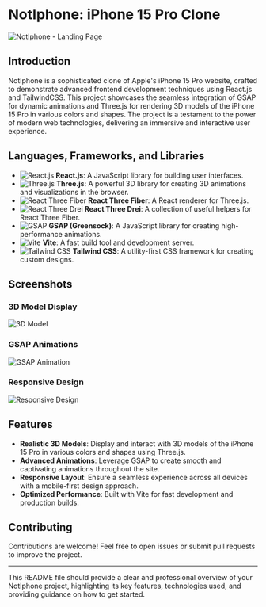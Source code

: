 # NotIphone: iPhone 15 Pro Clone

![NotIphone - Landing Page]()

## Introduction

NotIphone is a sophisticated clone of Apple's iPhone 15 Pro website, crafted to demonstrate advanced frontend development techniques using React.js and TailwindCSS. This project showcases the seamless integration of GSAP for dynamic animations and Three.js for rendering 3D models of the iPhone 15 Pro in various colors and shapes. The project is a testament to the power of modern web technologies, delivering an immersive and interactive user experience.

## Languages, Frameworks, and Libraries

- ![React.js](https://img.shields.io/badge/React.js-61DAFB?style=for-the-badge&logo=react&logoColor=black) **React.js**: A JavaScript library for building user interfaces.
- ![Three.js](https://img.shields.io/badge/Three.js-000000?style=for-the-badge&logo=three.js&logoColor=white) **Three.js**: A powerful 3D library for creating 3D animations and visualizations in the browser.
- ![React Three Fiber](https://img.shields.io/badge/React%20Three%20Fiber-20232A?style=for-the-badge&logo=react&logoColor=61DAFB) **React Three Fiber**: A React renderer for Three.js.
- ![React Three Drei](https://img.shields.io/badge/React%20Three%20Drei-20232A?style=for-the-badge&logo=react&logoColor=61DAFB) **React Three Drei**: A collection of useful helpers for React Three Fiber.
- ![GSAP](https://img.shields.io/badge/GSAP-88CE02?style=for-the-badge&logo=greensock&logoColor=white) **GSAP (Greensock)**: A JavaScript library for creating high-performance animations.
- ![Vite](https://img.shields.io/badge/Vite-646CFF?style=for-the-badge&logo=vite&logoColor=white) **Vite**: A fast build tool and development server.
- ![Tailwind CSS](https://img.shields.io/badge/Tailwind%20CSS-06B6D4?style=for-the-badge&logo=tailwindcss&logoColor=white) **Tailwind CSS**: A utility-first CSS framework for creating custom designs.

## Screenshots

### 3D Model Display

![3D Model]()

### GSAP Animations

![GSAP Animation]()

### Responsive Design

![Responsive Design]()

## Features

- **Realistic 3D Models**: Display and interact with 3D models of the iPhone 15 Pro in various colors and shapes using Three.js.
- **Advanced Animations**: Leverage GSAP to create smooth and captivating animations throughout the site.
- **Responsive Layout**: Ensure a seamless experience across all devices with a mobile-first design approach.
- **Optimized Performance**: Built with Vite for fast development and production builds.

## Contributing

Contributions are welcome! Feel free to open issues or submit pull requests to improve the project.

---

This README file should provide a clear and professional overview of your NotIphone project, highlighting its key features, technologies used, and providing guidance on how to get started.
